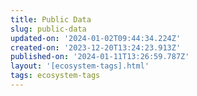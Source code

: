 ```yaml
---
title: Public Data
slug: public-data
updated-on: '2024-01-02T09:44:34.224Z'
created-on: '2023-12-20T13:24:23.913Z'
published-on: '2024-01-11T13:26:59.787Z'
layout: '[ecosystem-tags].html'
tags: ecosystem-tags
---
```



